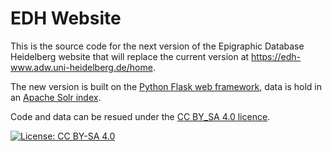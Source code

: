 # EDH Website
This is the source code for the next version of the Epigraphic Database Heidelberg website that will replace the current version at https://edh-www.adw.uni-heidelberg.de/home.

The new version is built on the [Python Flask web framework](https://flask.palletsprojects.com), data is hold in an [Apache Solr index](https://lucene.apache.org/solr/).

Code and data can be resued under the [CC BY_SA 4.0 licence](https://creativecommons.org/licenses/by-sa/4.0/).

[![License: CC BY-SA 4.0](https://img.shields.io/badge/License-CC%20BY--SA%204.0-lightgrey.svg)](https://creativecommons.org/licenses/by-sa/4.0/)
